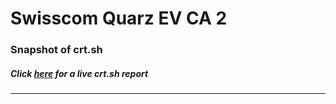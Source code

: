 # Swisscom Quarz EV CA 2
### Snapshot of crt.sh
##### Click [here](https://crt.sh/?q=80D697E942B590FBDDF7586FFD99612AE208B4D7E473472E531B6E42FF966D54) for a live crt.sh report

---
